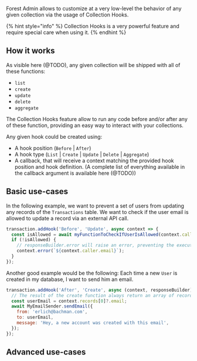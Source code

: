Forest Admin allows to customize at a very low-level the behavior of any given collection via the usage of Collection Hooks.

{% hint style="info" %}
Collection Hooks is a very powerful feature and require special care when using it.
{% endhint %}

## How it works

As visible here (@TODO), any given collection will be shipped with all of these functions:

- `list`
- `create`
- `update`
- `delete`
- `aggregate`

The Collection Hooks feature allow to run any code before and/or after any of these function, providing an easy way to interact with your collections.

Any given hook could be created using:

- A hook position (`Before` | `After`)
- A hook type (`List` | `Create` | `Update` | `Delete` | `Aggregate`)
- A callback, that will receive a context matching the provided hook position and hook definition. (A complete list of everything available in the callback argument is available here (@TODO))

## Basic use-cases

In the following example, we want to prevent a set of users from updating any records of the `Transactions` table. We want to check if the user email is allowed to update a record via an external API call.

```javascript
transaction.addHook('Before', 'Update', async context => {
  const isAllowed = await myFunctionToCheckIfUserIsAllowed(context.caller.email);
  if (!isAllowed) {
    // responseBuilder.error will raise an error, preventing the execution of the update function
    context.error(`${context.caller.email}`);
  }
});
```

Another good example would be the following: Each time a new `User` is created in my database, I want to send him an email.

```javascript
transaction.addHook('After', 'Create', async (context, responseBuilder) => {
  // The result of the create function always return an array of records
  const userEmail = context.records[0]?.email;
  await MyEmailSender.sendEmail({
    from: 'erlich@bachman.com',
    to: userEmail,
    message: 'Hey, a new account was created with this email',
  });
});
```

## Advanced use-cases
